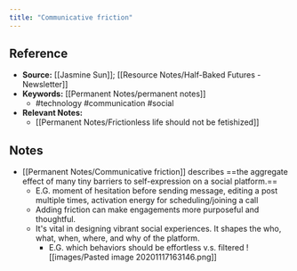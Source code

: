 ```yaml
---
title: "Communicative friction"
---
```

## Reference
- **Source:** [[Jasmine Sun]]; [[Resource Notes/Half-Baked Futures - Newsletter]]
- **Keywords:** [[Permanent Notes/permanent notes]]
	- #technology #communication #social
- **Relevant Notes:**
	- [[Permanent Notes/Frictionless life should not be fetishized]]
## Notes
- [[Permanent Notes/Communicative friction]] describes ==the aggregate effect of many tiny barriers to self-expression on a social platform.==
	- E.G. moment of hesitation before sending message, editing a post multiple times, activation energy for scheduling/joining a call
	- Adding friction can make engagements more purposeful and thoughtful.
	- It's vital in designing vibrant social experiences. It shapes the who, what, when, where, and why of the platform. 
		- E.G. which behaviors should be effortless v.s. filtered
![[images/Pasted image 20201117163146.png]]
